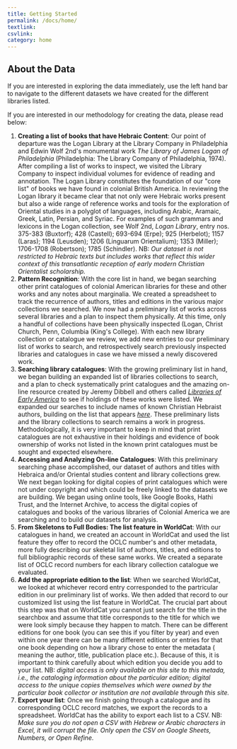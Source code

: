 ```yaml
---
title: Getting Started
permalink: /docs/home/
textlink:
csvlink:
category: home
---
```


## About the Data

If you are interested in exploring the data immediately, use the left hand bar to navigate to the different datasets we have created for the different libraries listed. 

If you are interested in our methodology for creating the data, please read below:   

1. **Creating a list of books that have Hebraic Content**: 
Our point of departure was the Logan Library at the Library Company in Philadelphia and Edwin Wolf 2nd's monumental work *The Library of James Logan of Philadelphia* (Philadelphia: The Library Company of Philadelphia, 1974). After compiling a list of works to inspect, we visited the Library Company to inspect individual volumes for evidence of reading and annotation.  The Logan Library constitutes the foundation of our "core list" of books we have found in colonial British America. In reviewing the Logan library it became clear that not only were Hebraic works present but also a wide range of reference works and tools for the exploration of Oriental studies in a polyglot of languages, including Arabic, Aramaic, Greek, Latin, Persian, and Syriac. For examples of such grammars and lexicons in the Logan collection, see Wolf 2nd, *Logan Library*, entry nos. 375-383 (Buxtorf); 428 (Castell); 693-694 (Erpe); 925 (Herbelot); 1157 (Laras); 1194 (Leusden); 1206 (Linguarum Orientalium); 1353 (Miller); 1706-1708 (Robertson); 1785 (Schindler). NB: *Our dataset is not restricted to Hebraic texts but includes works that reflect this wider context of this transatlantic reception of early modern Christian Orientalist scholarship.*
2. **Pattern Recognition**:
With the core list in hand, we began searching other print catalogues of colonial American libraries for these and other works and any notes about marginalia.  We created a spreadsheet to track the recurrence of authors, titles and editions in the various major collections we searched. We now had a preliminary list of works across several libraries and a plan to inspect them physically. At this time, only a handful of collections have been physically inspected (Logan, Christ Church, Penn, Columbia (King's College). With each new library collection or catalogue we review, we add new entries to our preliminary list of works to search, and retrospectively search previously inspected libraries and catalogues in case we have missed a newly discovered work. 
3. **Searching library catalogues**:
With the growing preliminary list in hand, we began building an expanded list of libraries collections to search, and a plan to check systematically print catalogues and the amazing on-line resource created by Jeremy Dibbell and others called [*Libraries of Early America*](http://www.librarything.com/legacylibraries/list/1591578936) to see if holdings of these works were listed. We expanded our searches to include names of known Christian Hebraist authors, building on the list that appears [*here*](https://en.wikipedia.org/wiki/Christian_Hebraist#List_of_Christian_Hebraists).  These preliminary lists and the library collections to search remains a work in progress. Methodologically, it is very important to keep in mind that print catalogues are not exhaustive in their holdings and evidence of book ownership of works not listed in the known print catalogues must be sought and expected elsewhere.  
4. **Accessing and Analyzing On-line Catalogues**: 
With this preliminary searching phase accomplished, our dataset of authors and titles with Hebraica and/or Oriental studies content and library collections grew. We next began looking for digital copies of print catalogues which were not under copyright and which could be freely linked to the datasets we are building. We began using online tools, like Google Books, Hathi Trust, and the Internet Archive, to access the digital copies of catalogues and books of the various libraries of Colonial America we are searching and to build our datasets for analysis. 
5. **From Skeletons to Full Bodies: The list feature in WorldCat**:
With our catalogues in hand, we created an account in WorldCat and used the list feature they offer to record the OCLC number's and other metadata, more fully describing our skeletal list of authors, titles, and editions to full bibliographic records of these same works.  We created a separate list of OCLC record numbers for each library collection catalogue we evaluated.
6. **Add the appropriate edition to the list**:
When we searched WorldCat, we looked at whichever record entry corresponded to the partricular edition in our preliminary list of works.  We then added that record to our customized list using the list feature in WorldCat. The crucial part about this step was that on WorldCat you cannot just search for the title in the searchbox and assume that title corresponds to the title for which we were look simply because they happen to match.  There can be different editions for one book (you can see this if you filter by year) and even within one year there can be many different editions or entries for that one book depending on how a library chose to enter the metadata ( meaning the author, title, publication place etc.). Because of this, it is important to think carefully about which edition you decide you add to your list. NB: *digital access is only available on this site to this metada, i.e., the cataloging information about the particular edition; digital access to the unique copies themselves which were owned by the particular book collector or institution are not available through this site.*
6. **Export your list**:
Once we finish going through a catalogue and its corresponding OCLC record matches, we export the records to a spreadsheet. WorldCat has the ability to export each list to a CSV. NB: *Make sure you do not open a CSV with Hebrew or Arabic characters in Excel, it will corrupt the file. Only open the CSV on Google Sheets, Numbers, or Open Refine.* 
